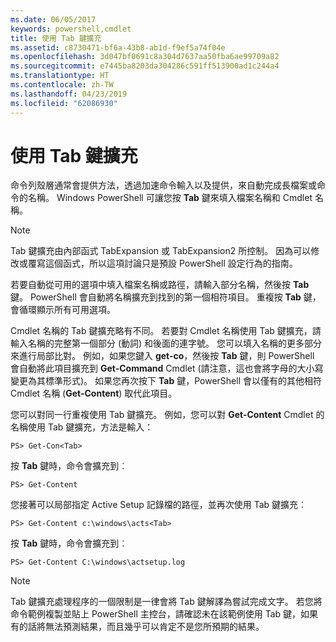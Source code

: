 ```yaml
---
ms.date: 06/05/2017
keywords: powershell,cmdlet
title: 使用 Tab 鍵擴充
ms.assetid: c8730471-bf6a-43b8-ab1d-f9ef5a74f04e
ms.openlocfilehash: 3d047bf0691c8a304d7637aa50fba6ae99709a82
ms.sourcegitcommit: e7445ba8203da304286c591ff513900ad1c244a4
ms.translationtype: HT
ms.contentlocale: zh-TW
ms.lasthandoff: 04/23/2019
ms.locfileid: "62086930"
---
```

# <a name="using-tab-expansion"></a>使用 Tab 鍵擴充

命令列殼層通常會提供方法，透過加速命令輸入以及提供，來自動完成長檔案或命令的名稱。 Windows PowerShell 可讓您按 **Tab** 鍵來填入檔案名稱和 Cmdlet 名稱。

> [!NOTE]
> Tab 鍵擴充由內部函式 TabExpansion 或 TabExpansion2 所控制。 因為可以修改或覆寫這個函式，所以這項討論只是預設 PowerShell 設定行為的指南。

若要自動從可用的選項中填入檔案名稱或路徑，請輸入部分名稱，然後按 **Tab** 鍵。 PowerShell 會自動將名稱擴充到找到的第一個相符項目。 重複按 **Tab** 鍵，會循環顯示所有可用選項。

Cmdlet 名稱的 Tab 鍵擴充略有不同。 若要對 Cmdlet 名稱使用 Tab 鍵擴充，請輸入名稱的完整第一個部分 (動詞) 和後面的連字號。 您可以填入名稱的更多部分來進行局部比對。 例如，如果您鍵入 **get-co**，然後按 **Tab** 鍵，則 PowerShell 會自動將此項目擴充到 **Get-Command** Cmdlet (請注意，這也會將字母的大小寫變更為其標準形式)。 如果您再次按下 **Tab** 鍵，PowerShell 會以僅有的其他相符 Cmdlet 名稱 (**Get-Content**) 取代此項目。

您可以對同一行重複使用 Tab 鍵擴充。 例如，您可以對 **Get-Content** Cmdlet 的名稱使用 Tab 鍵擴充，方法是輸入：

```
PS> Get-Con<Tab>
```

按 **Tab** 鍵時，命令會擴充到︰

```
PS> Get-Content
```

您接著可以局部指定 Active Setup 記錄檔的路徑，並再次使用 Tab 鍵擴充︰

```
PS> Get-Content c:\windows\acts<Tab>
```

按 **Tab** 鍵時，命令會擴充到︰

```
PS> Get-Content C:\windows\actsetup.log
```

> [!NOTE]
> Tab 鍵擴充處理程序的一個限制是一律會將 Tab 鍵解譯為嘗試完成文字。 若您將命令範例複製並貼上 PowerShell 主控台，請確認未在該範例使用 Tab 鍵，如果有的話將無法預測結果，而且幾乎可以肯定不是您所預期的結果。